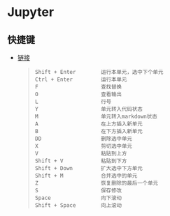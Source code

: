 # Jupyter
## 快捷键
* [链接](https://blog.csdn.net/lawme/article/details/51034543)
  > ```
  > Shift + Enter        运行本单元，选中下个单元
  > Ctrl + Enter         运行本单元
  > F                    查找替换
  > O                    查看输出
  > L                    行号
  > Y                    单元转入代码状态
  > M                    单元转入markdown状态
  > A                    在上方插入新单元
  > B                    在下方插入新单元
  > DD                   删除选中单元
  > X                    剪切选中单元
  > V                    粘贴到上方
  > Shift + V            粘贴到下方
  > Shift + Down         扩大选中下方单元
  > Shift + M            合并选中的单元
  > Z                    恢复删除的最后一个单元
  > S                    保存修改
  > Space                向下滚动
  > Shift + Space        向上滚动
  > 
  > ```

  